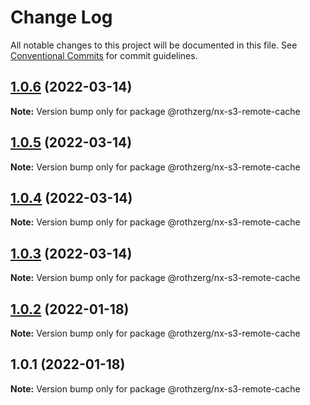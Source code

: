 # Change Log

All notable changes to this project will be documented in this file.
See [Conventional Commits](https://conventionalcommits.org) for commit guidelines.

## [1.0.6](https://github.com/emrerothzerg/rothzerg/compare/@rothzerg/nx-s3-remote-cache@1.0.5...@rothzerg/nx-s3-remote-cache@1.0.6) (2022-03-14)

**Note:** Version bump only for package @rothzerg/nx-s3-remote-cache





## [1.0.5](https://github.com/emrerothzerg/rothzerg/compare/@rothzerg/nx-s3-remote-cache@1.0.4...@rothzerg/nx-s3-remote-cache@1.0.5) (2022-03-14)

**Note:** Version bump only for package @rothzerg/nx-s3-remote-cache





## [1.0.4](https://github.com/emrerothzerg/rothzerg/compare/@rothzerg/nx-s3-remote-cache@1.0.3...@rothzerg/nx-s3-remote-cache@1.0.4) (2022-03-14)

**Note:** Version bump only for package @rothzerg/nx-s3-remote-cache





## [1.0.3](https://github.com/emrerothzerg/rothzerg/compare/@rothzerg/nx-s3-remote-cache@1.0.2...@rothzerg/nx-s3-remote-cache@1.0.3) (2022-03-14)

**Note:** Version bump only for package @rothzerg/nx-s3-remote-cache





## [1.0.2](https://github.com/emrerothzerg/rothzerg/compare/@rothzerg/nx-s3-remote-cache@1.0.1...@rothzerg/nx-s3-remote-cache@1.0.2) (2022-01-18)

**Note:** Version bump only for package @rothzerg/nx-s3-remote-cache





## 1.0.1 (2022-01-18)

**Note:** Version bump only for package @rothzerg/nx-s3-remote-cache
